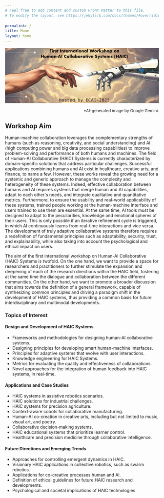 ```yaml
---
# Feel free to add content and custom Front Matter to this file.
# To modify the layout, see https://jekyllrb.com/docs/themes/#overriding-theme-defaults

permalink: /
title: Home
layout: home
---
```


![](assets/img/banner2-gemini.jpg)
<p style="text-align: right; font-size: small;">*AI-generated image by Google Gemini.</p>


## Workshop Aim
Human-machine collaboration leverages the complementary strengths of humans (such as reasoning, creativity, and social understanding) and AI (high computing power and big data processing capabilities) to improve problem-solving and performance of both humans and machines. The field of Human-AI Collaborative (HAIC) Systems is currently characterized by domain-specific solutions that address particular challenges. Successful applications combining humans and AI exist in healthcare, creative arts, and finance, to name a few.
However, these works reveal the growing need for a systemic and generic approach to manage the complexity and heterogeneity of these systems. 
Indeed, effective collaboration between humans and AI requires systems that merge human and AI capabilities, adapt to each other's needs, and integrate qualitative and quantitative metrics. Furthermore, to ensure the usability and real-world applicability of these systems, trained people working at the human-machine interface and users trained to use them are essential. At the same time, AI tools must be designed to adapt to the peculiarities, knowledge and emotional spheres of their users. This is only possible if an iterative refinement cycle is triggered, in which AI continuously learns from real-time interactions and vice versa.
The development of truly adaptive collaborative systems therefore requires a redefinition of fundamental principles such as adaptability, security, trust, and explainability, while also taking into account the psychological and ethical impact on users.

The aim of the first international workshop on Human-AI Collaborative (HAIC) Systems is twofold.  On the one hand, we want to provide a space for researchers and practitioners to further stimulate the expansion and deepening of each of the research directions within the HAIC field, fostering at the same time the dialogue and collaboration between the different communities. On the other hand, we want to promote a broader discussion that aims towards the definition of a general framework, capable of synthesizing common principles and driving a paradigm shift in the development of HAIC systems, thus providing a common basis for future interdisciplinary and multimodal developments.


### Topics of Interest

#### Design and Development of HAIC Systems
- Frameworks and methodologies for designing human-AI collaborative systems.
- Designing principles for developing smart human-machine interfaces.
- Principles for adaptive systems that evolve with user interactions.
- Knowledge engineering for HAIC Systems.
- Metrics for evaluating the quality and effectiveness of collaborations.
- Novel approaches for the integration of human feedback into HAIC systems, in real-time.

#### Applications and Case Studies
- HAIC systems in assistive robotics scenarios.
- HAIC solutions for industrial challenges.
- HAIC systems for precision agriculture.
- Context-aware cobots for collaborative manufacturing.
- Human-AI co-creation in creative arts, including but not limited to music, visual art, and poetry.
- Collaborative decision-making systems.
- HAIC educational systems that prioritize learner control.
- Healthcare and precision medicine through collaborative intelligence.

#### Future Directions and Emerging Trends
- Approaches for controlling emergent dynamics in HAIC.
- Visionary HAIC applications in collective robotics, such as swarm robotics.
- Applications for co-creative processes human and AI.
- Definition of ethical guidelines for future HAIC research and developments.
- Psychological and societal implications of HAIC technologies.

